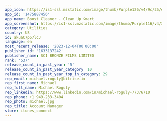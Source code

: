 ```yaml
---
app_icon: https://is1-ssl.mzstatic.com/image/thumb/Purple126/v4/9c/25/eb/9c25eb72-6fc9-c022-1af2-42a1c40a731b/AppIcon-0-1x_U007emarketing-0-0-0-10-0-0-85-220.png/1024x1024bb.png
app_id: '1475887456'
app_name: Boost Cleaner - Clean Up Smart
app_screenshot: https://is1-ssl.mzstatic.com/image/thumb/Purple116/v4/30/e3/96/30e39663-3ea8-f85b-3055-f2a70d53137b/0ed9d877-8ec1-4231-adc8-0aa338390322_1.jpg/1284x2778bb.png
category: Utilities
country: US
id: akuaC7p57lcJ
language: en
most_recent_release: '2023-12-04T00:00:00'
publisher_id: '1633137242'
publisher_name: SCI BRONZE FILMS LIMITED
rank: '537'
release_count_in_past_year: '5'
release_count_in_past_year_category: 10
release_count_in_past_year_top_in_category: 29
rep_email: michael.roguly@bitrise.io
rep_first_name: Michael
rep_full_name: Michael Roguly
rep_linkedin: https://www.linkedin.com/in/michael-roguly-77376710
rep_phone: +1 949-233-3404
rep_photo: michael.jpg
rep_title: Account Manager
store: itunes_connect
---
```

